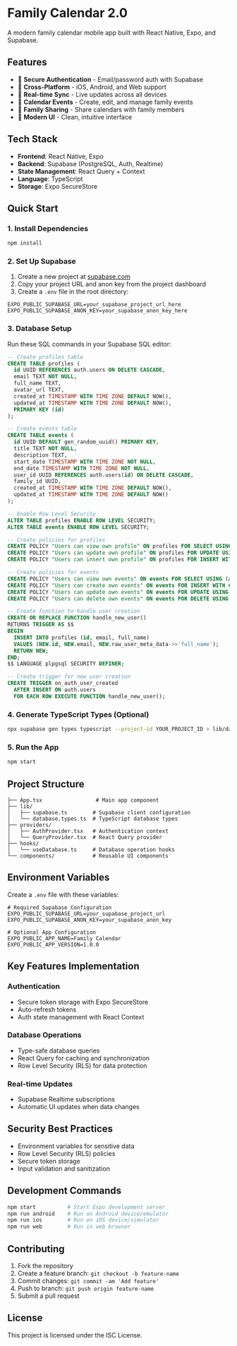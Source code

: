 # Family Calendar 2.0

A modern family calendar mobile app built with React Native, Expo, and Supabase.

## Features

- 🔐 **Secure Authentication** - Email/password auth with Supabase
- 📱 **Cross-Platform** - iOS, Android, and Web support
- 🔄 **Real-time Sync** - Live updates across all devices
- 📅 **Calendar Events** - Create, edit, and manage family events
- 👥 **Family Sharing** - Share calendars with family members
- 🎨 **Modern UI** - Clean, intuitive interface

## Tech Stack

- **Frontend**: React Native, Expo
- **Backend**: Supabase (PostgreSQL, Auth, Realtime)
- **State Management**: React Query + Context
- **Language**: TypeScript
- **Storage**: Expo SecureStore

## Quick Start

### 1. Install Dependencies

```bash
npm install
```

### 2. Set Up Supabase

1. Create a new project at [supabase.com](https://supabase.com)
2. Copy your project URL and anon key from the project dashboard
3. Create a `.env` file in the root directory:

```env
EXPO_PUBLIC_SUPABASE_URL=your_supabase_project_url_here
EXPO_PUBLIC_SUPABASE_ANON_KEY=your_supabase_anon_key_here
```

### 3. Database Setup

Run these SQL commands in your Supabase SQL editor:

```sql
-- Create profiles table
CREATE TABLE profiles (
  id UUID REFERENCES auth.users ON DELETE CASCADE,
  email TEXT NOT NULL,
  full_name TEXT,
  avatar_url TEXT,
  created_at TIMESTAMP WITH TIME ZONE DEFAULT NOW(),
  updated_at TIMESTAMP WITH TIME ZONE DEFAULT NOW(),
  PRIMARY KEY (id)
);

-- Create events table
CREATE TABLE events (
  id UUID DEFAULT gen_random_uuid() PRIMARY KEY,
  title TEXT NOT NULL,
  description TEXT,
  start_date TIMESTAMP WITH TIME ZONE NOT NULL,
  end_date TIMESTAMP WITH TIME ZONE NOT NULL,
  user_id UUID REFERENCES auth.users(id) ON DELETE CASCADE,
  family_id UUID,
  created_at TIMESTAMP WITH TIME ZONE DEFAULT NOW(),
  updated_at TIMESTAMP WITH TIME ZONE DEFAULT NOW()
);

-- Enable Row Level Security
ALTER TABLE profiles ENABLE ROW LEVEL SECURITY;
ALTER TABLE events ENABLE ROW LEVEL SECURITY;

-- Create policies for profiles
CREATE POLICY "Users can view own profile" ON profiles FOR SELECT USING (auth.uid() = id);
CREATE POLICY "Users can update own profile" ON profiles FOR UPDATE USING (auth.uid() = id);
CREATE POLICY "Users can insert own profile" ON profiles FOR INSERT WITH CHECK (auth.uid() = id);

-- Create policies for events
CREATE POLICY "Users can view own events" ON events FOR SELECT USING (auth.uid() = user_id);
CREATE POLICY "Users can create own events" ON events FOR INSERT WITH CHECK (auth.uid() = user_id);
CREATE POLICY "Users can update own events" ON events FOR UPDATE USING (auth.uid() = user_id);
CREATE POLICY "Users can delete own events" ON events FOR DELETE USING (auth.uid() = user_id);

-- Create function to handle user creation
CREATE OR REPLACE FUNCTION handle_new_user()
RETURNS TRIGGER AS $$
BEGIN
  INSERT INTO profiles (id, email, full_name)
  VALUES (NEW.id, NEW.email, NEW.raw_user_meta_data->>'full_name');
  RETURN NEW;
END;
$$ LANGUAGE plpgsql SECURITY DEFINER;

-- Create trigger for new user creation
CREATE TRIGGER on_auth_user_created
  AFTER INSERT ON auth.users
  FOR EACH ROW EXECUTE FUNCTION handle_new_user();
```

### 4. Generate TypeScript Types (Optional)

```bash
npx supabase gen types typescript --project-id YOUR_PROJECT_ID > lib/database.types.ts
```

### 5. Run the App

```bash
npm start
```

## Project Structure

```
├── App.tsx                 # Main app component
├── lib/
│   ├── supabase.ts        # Supabase client configuration
│   └── database.types.ts  # TypeScript database types
├── providers/
│   ├── AuthProvider.tsx   # Authentication context
│   └── QueryProvider.tsx  # React Query provider
├── hooks/
│   └── useDatabase.ts     # Database operation hooks
└── components/            # Reusable UI components
```

## Environment Variables

Create a `.env` file with these variables:

```env
# Required Supabase Configuration
EXPO_PUBLIC_SUPABASE_URL=your_supabase_project_url
EXPO_PUBLIC_SUPABASE_ANON_KEY=your_supabase_anon_key

# Optional App Configuration
EXPO_PUBLIC_APP_NAME=Family Calendar
EXPO_PUBLIC_APP_VERSION=1.0.0
```

## Key Features Implementation

### Authentication
- Secure token storage with Expo SecureStore
- Auto-refresh tokens
- Auth state management with React Context

### Database Operations
- Type-safe database queries
- React Query for caching and synchronization
- Row Level Security (RLS) for data protection

### Real-time Updates
- Supabase Realtime subscriptions
- Automatic UI updates when data changes

## Security Best Practices

- Environment variables for sensitive data
- Row Level Security (RLS) policies
- Secure token storage
- Input validation and sanitization

## Development Commands

```bash
npm start          # Start Expo development server
npm run android    # Run on Android device/emulator
npm run ios        # Run on iOS device/simulator
npm run web        # Run in web browser
```

## Contributing

1. Fork the repository
2. Create a feature branch: `git checkout -b feature-name`
3. Commit changes: `git commit -am 'Add feature'`
4. Push to branch: `git push origin feature-name`
5. Submit a pull request

## License

This project is licensed under the ISC License. 